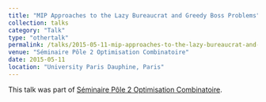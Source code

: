 ```yaml
---
title: "MIP Approaches to the Lazy Bureaucrat and Greedy Boss Problems"
collection: talks
category: "Talk"
type: "othertalk"
permalink: /talks/2015-05-11-mip-approaches-to-the-lazy-bureaucrat-and-greedy-boss-problems
venue: "Séminaire Pôle 2 Optimisation Combinatoire"
date: 2015-05-11
location: "University Paris Dauphine, Paris"
---
```


This talk was part of [Séminaire Pôle 2 Optimisation Combinatoire](http://www.lamsade.dauphine.fr/spip.php?article544).